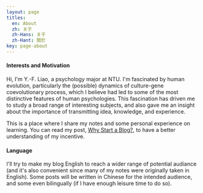```yaml
---
layout: page
titles:
  en: About
  zh: 关于
  zh-Hans: 关于
  zh-Hant: 關於
key: page-about
---
```


#### Interests and Motivation
Hi, I'm Y.-F. Liao, a psychology major at NTU. I'm fascinated by human evolution, particularly the (possible) dynamics of culture-gene coevolutionary process, which I believe had led to some of the most distinctive features of human psychologies. This fascination has driven me to study a broad range of interesting subjects, and also gave me an insight about the importance of transmitting idea, knowledge, and experience. 

This is a place where I share my notes and some personal experience on learning. You can read my post, [Why Start a Blog?](https://liao961120.github.io/2017/11/26/why-start-a-blog.html), to have a better understanding of  my incentive.


#### Language
I'll try to make my blog English to reach a wider range of potential audiance (and it's also convenient since many of my notes were originally taken in English). Some posts will be written in Chinese for the intended audience, and some even bilingually (if I have enough leisure time to do so).


<br>
